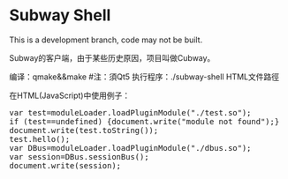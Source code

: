 Subway Shell
======

This is a development branch, code may not be built.

Subway的客户端，由于某些历史原因，项目叫做Cubway。

编译：qmake&&make #注：須Qt5
执行程序：./subway-shell HTML文件路徑

在HTML(JavaScript)中使用例子：
<pre>
var test=moduleLoader.loadPluginModule("./test.so");
if (test==undefined) {document.write("module not found");}
document.write(test.toString());
test.hello();
var DBus=moduleLoader.loadPluginModule("./dbus.so");
var session=DBus.sessionBus();
document.write(session);
</pre>

